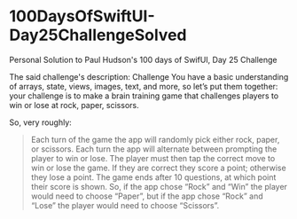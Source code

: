 # 100DaysOfSwiftUI-Day25ChallengeSolved
Personal Solution to Paul Hudson's 100 days of SwifUI, Day 25 Challenge

The said challenge's description:
  Challenge
  You have a basic understanding of arrays, state, views, images, text, and more, so let’s put them together: your challenge is to make a brain training game that challenges players to win or lose at rock, paper, scissors.

  So, very roughly:

  > Each turn of the game the app will randomly pick either rock, paper, or scissors.
  > Each turn the app will alternate between prompting the player to win or lose.
  > The player must then tap the correct move to win or lose the game.
  > If they are correct they score a point; otherwise they lose a point.
  > The game ends after 10 questions, at which point their score is shown.
  > So, if the app chose “Rock” and “Win” the player would need to choose “Paper”, but if the app chose “Rock” and “Lose”  the player would need to choose “Scissors”.
